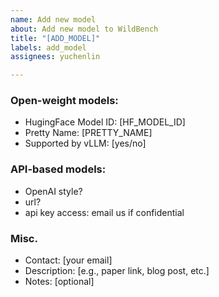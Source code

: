 ```yaml
---
name: Add new model
about: Add new model to WildBench
title: "[ADD_MODEL]"
labels: add_model
assignees: yuchenlin

---
```


### Open-weight models:
- HugingFace Model ID: [HF_MODEL_ID]
- Pretty Name: [PRETTY_NAME]
- Supported by vLLM: [yes/no]

### API-based models:
- OpenAI style?
- url?
- api key access: email us if confidential 

### Misc. 
- Contact: [your email]
- Description: [e.g.,  paper link, blog post, etc.]
- Notes: [optional]
